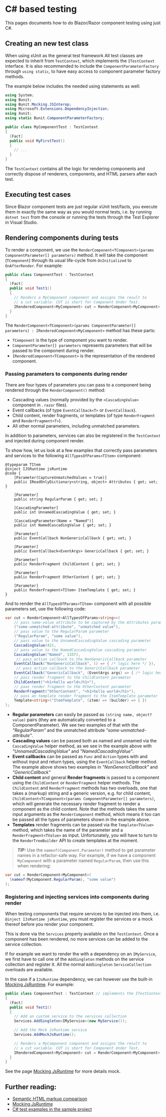# C# based testing

This pages documents how to do Blazor/Razor component testing using just C#.

## Creating an new test class

When using xUnit as the general test framework
All test classes are expected to inherit from `TestContext`, which implements the `ITestContext` interface. It is also recommended to include the `ComponentParameterFactory` through `using static`, to have easy access to component parameter factory methods.

The example below includes the needed using statements as well:

```csharp
using System;
using Bunit;
using Bunit.Mocking.JSInterop;
using Microsoft.Extensions.DependencyInjection;
using Xunit;
using static Bunit.ComponentParameterFactory;

public class MyComponentTest : TestContext
{
  [Fact]
  public void MyFirstTest()
  {
    // ...
  }
}
```

The `TestContext` contains all the logic for rendering components and correctly dispose of renderers, components, and HTML parsers after each test.

## Executing test cases

Since Blazor component tests are just regular xUnit test/facts, you execute them in exactly the same way as you would normal tests, i.e. by running `dotnet test` from the console or running the tests through the Test Explorer in Visual Studio.

## Rendering components during tests

To render a component, we use the `RenderComponent<TComponent>(params ComponentParameter[] parameters)` method. It will take the component (`TComponent`) through its usual life-cycle from `OnInitialized` to `OnAfterRender`. For example:

```csharp
public class ComponentTest : TestContext
{
  [Fact]
  public void Test1()
  {
    // Renders a MyComponent component and assigns the result to
    // a cut variable. CUT is short for Component Under Test.
    IRenderedComponent<MyComponent> cut = RenderComponent<MyComponent>();
  }
}
```

The `RenderComponent<TComponent>(params ComponentParameter[] parameters) : IRenderedComponent<MyComponent>` method has these parts:

- `TComponent` is the type of component you want to render.
- `ComponentParameter[] parameters` represents parameters that will be passed to the component during render.
- `IRenderedComponent<TComponent>` is the representation of the rendered component.

### Passing parameters to components during render

There are four types of parameters you can pass to a component being rendered through the `RenderComponent()` method:

- Cascading values (normally provided by the `<CascadingValue>` component in `.razor` files).
- Event callbacks (of type `EventCallback<T>` or `EventCallback`).
- Child content, render fragments, or templates (of type `RenderFragment` and `RenderFragment<T>`).
- All other normal parameters, including unmatched parameters.

In addition to parameters, services can also be registered in the `TestContext` and injected during component render.

To show how, let us look at a few examples that correctly pass parameters and services to the following `AllTypesOfParams<TItem>` component:

```cshtml
@typeparam TItem
@inject IJSRuntime jsRuntime
@code {
    [Parameter(CaptureUnmatchedValues = true)]
    public IReadOnlyDictionary<string, object> Attributes { get; set; }

    [Parameter]
    public string RegularParam { get; set; }

    [CascadingParameter]
    public int UnnamedCascadingValue { get; set; }

    [CascadingParameter(Name = "Named")]
    public int NamedCascadingValue { get; set; }

    [Parameter]
    public EventCallback NonGenericCallback { get; set; }

    [Parameter]
    public EventCallback<EventArgs> GenericCallback { get; set; }

    [Parameter]
    public RenderFragment ChildContent { get; set; }

    [Parameter]
    public RenderFragment OtherContent { get; set; }

    [Parameter]
    public RenderFragment<TItem> ItemTemplate { get; set; }
}
```

And to render the `AllTypesOfParams<TItem>` component with all possible parameters set, use the following code:

```csharp
var cut = RenderComponent<AllTypesOfParams<string>>(
    // pass name-value attribute to be captured by the Attributes parameter
    ("some-unmatched-attribute", "unmatched value"),
    // pass value to the RegularParam parameter
    ("RegularParam", "some value"),
    // pass value to the UnnamedCascadingValue cascading parameter
    CascadingValue(42),
    // pass value to the NamedCascadingValue cascading parameter
    CascadingValue("Named", 1337),
     // pass action callback to the NonGenericCallback parameter
    EventCallback("NonGenericCallback", () => { /* logic here */ }),
     // pass action callback to the GenericCallback parameter
    EventCallback("GenericCallback", (EventArgs args) => { /* logic here */ }),
    // pass render fragment to the ChildContent parameter
    ChildContent("<h1>hello world</h1>"),
    // paas render fragment to the OtherContent parameter
    RenderFragment("OtherContent", "<h1>hello world</h1>"),
    // pass an template render fragment to the ItemTemplate parameter
    Template<string>("ItemTemplate", (item) => (builder) => { })
);
```

- **Regular parameters** can easily be passed as `(string name, object? value)` pairs (they are automatically converted to a ComponentParameter). We see two examples of that with the _"RegularParam"_ and the unmatched attribute _"some-unmatched-attribute"_.
- **Cascading values** can be passed both as named and unnamed via the `CascadingValue` helper method, as we see in the example above with _"UnnamedCascadingValue"_ and _"NamedCascadingValue"_.
- **Event callbacks** can be passed as `Func` and `Action` types with and without input and return types, using the `EventCallback` helper method. The example above shows two examples in _"NonGenericCallback"_ and _"GenericCallback"_
- **Child content** and general **Render fragments** is passed to a component using the `ChildContent` or `RenderFragment` helper methods. The `ChildContent` and `RenderFragment` methods has two overloads, one that takes a (markup) string and a generic version, e.g. for child content, `ChildContent<TComponent>(params ComponentParameter[] parameters)`, which will generate the necessary render fragment to render a component as the child content. Note that the methods takes the same input arguments as the `RenderComponent` method, which means it too can be passed all the types of parameters shown in the example above.
- **Templates** render fragments can be passed via the `Template<TValue>` method, which takes the name of the parameter and a `RenderFragment<TValue>` as input. Unfortunately, you will have to turn to the `RenderTreeBuilder` API to create templates at the moment.

> _**TIP:**_ Use the `nameof(Component.Parameter)` method to get parameter names in a refactor-safe way. For example, if we have a component `MyComponent` with a parameter named `RegularParam`, then use this when rendering:

```csharp
var cut = RenderComponent<MyComponent>(
  (nameof(MyComponent.RegularParam), "some value")
);
```

### Registering and injecting services into components during render

When testing components that require services to be injected into them, i.e. `@inject IJsRuntime jsRuntime`, you must register the services or a mock thereof before you render your component.

This is done via the `Services` property available on the `TestContext`. Once a component has been rendered, no more services can be added to the service collection.

If for example we want to render the with a dependency on an `IMyService`, we first have to call one of the `AddSingleton` methods on the service collection and register it. All the normal `AddSingleton` `ServiceCollection` overloads are available.

In the case if a `IJsRuntime` dependency, we can however use the built-in [Mocking JsRuntime](/docs/mocking-jsruntime.html). For example:

```csharp
public class ComponentTest : TestContext // implements the ITestContext interface
{
  [Fact]
  public void Test1()
  {
    // Add an custom service to the services collection
    Services.AddSingleton<IMyService>(new MyService());

    // Add the Mock JsRuntime service
    Services.AddMockJsRuntime();

    // Renders a MyComponent component and assigns the result to
    // a cut variable. CUT is short for Component Under Test.
    IRenderedComponent<MyComponent> cut = RenderComponent<MyComponent>();
  }
}
```

See the page [Mocking JsRuntime](/docs/mocking-jsruntime.html) for more details mock.

## Further reading:

- [Semantic HTML markup comparison](/docs/semantic-html-markup-comparison.html)
- [Mocking JsRuntime](/docs/mocking-jsruntime.html)
- [C# test examples in the sample project](https://github.com/egil/bunit/tree/master/sample/tests/Tests)